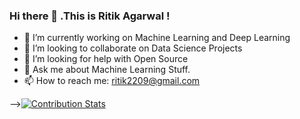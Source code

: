 ### Hi there 👋 .This is Ritik Agarwal !

- 🔭 I’m currently working on Machine Learning and Deep Learning
- 👯 I’m looking to collaborate on Data Science Projects
- 🤔 I’m looking for help with Open Source
- 💬 Ask me about Machine Learning Stuff.
- 📫 How to reach me: ritik2209@gmail.com

-->[![Contribution Stats](https://github-contribution-stats.vercel.app/api/?username=ritik2209)](https://github.com/ritik2209/github-contribution-stats/)
